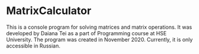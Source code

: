 # MatrixCalculator
 This is a console program for solving matrices and matrix operations. It was developed by Daiana Tei as a part of Programming course at HSE University. The program was created in November 2020. Currently, it is only accessible in Russian.
